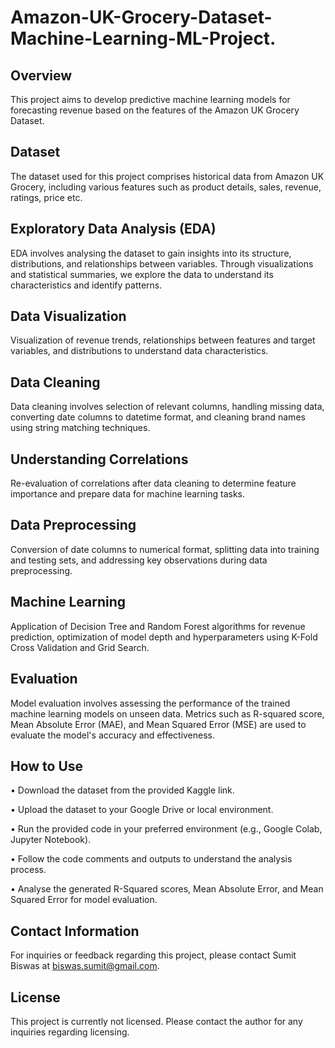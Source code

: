 # Amazon-UK-Grocery-Dataset-Machine-Learning-ML-Project.


## Overview

This project aims to develop predictive machine learning models for forecasting revenue based on the features of the Amazon UK Grocery Dataset.

## Dataset

The dataset used for this project comprises historical data from Amazon UK Grocery, including various features such as product details, sales, revenue, ratings, price etc. 

## Exploratory Data Analysis (EDA)

EDA involves analysing the dataset to gain insights into its structure, distributions, and relationships between variables. Through visualizations and statistical summaries, we explore the data to understand its characteristics and identify patterns.

## Data Visualization

Visualization of revenue trends, relationships between features and target variables, and distributions to understand data characteristics.

## Data Cleaning

Data cleaning involves selection of relevant columns, handling missing data, converting date columns to datetime format, and cleaning brand names using string matching techniques.

## Understanding Correlations

Re-evaluation of correlations after data cleaning to determine feature importance and prepare data for machine learning tasks.

## Data Preprocessing

Conversion of date columns to numerical format, splitting data into training and testing sets, and addressing key observations during data preprocessing.

## Machine Learning

Application of Decision Tree and Random Forest algorithms for revenue prediction, optimization of model depth and hyperparameters using K-Fold Cross Validation and Grid Search.

## Evaluation

Model evaluation involves assessing the performance of the trained machine learning models on unseen data. Metrics such as R-squared score, Mean Absolute Error (MAE), and Mean Squared Error (MSE) are used to evaluate the model's accuracy and effectiveness.

## How to Use

• Download the dataset from the provided Kaggle link.

• Upload the dataset to your Google Drive or local environment.

• Run the provided code in your preferred environment (e.g., Google Colab, Jupyter Notebook).

• Follow the code comments and outputs to understand the analysis process.

• Analyse the generated R-Squared scores, Mean Absolute Error, and Mean Squared Error for model evaluation.





## Contact Information

For inquiries or feedback regarding this project, please contact Sumit Biswas at biswas.sumit@gmail.com.

## License
This project is currently not licensed. Please contact the author for any inquiries regarding licensing.
